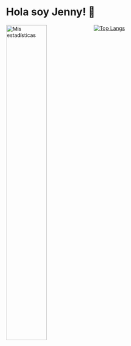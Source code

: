 # Hola soy Jenny! 👋

<img alt="Mis estadísticas" align="left" width= "47%" src="https://github-readme-stats.vercel.app/api?username=guanabana&show_icons=true"/>

[![Top Langs](https://github-readme-stats.vercel.app/api/top-langs/?username=guanabana&layout=compact)](https://github.com/guanabana/github-readme-stats&layout=compact)
